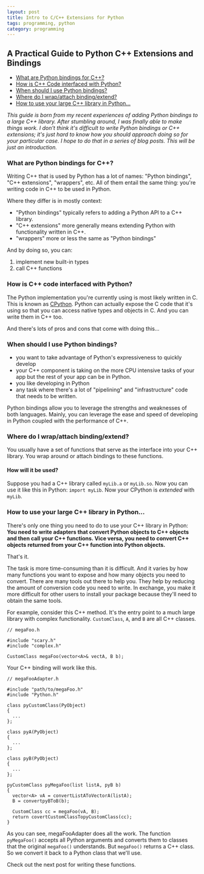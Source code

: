```yaml
---
layout: post
title: Intro to C/C++ Extensions for Python
tags: programming, python
category: programming
---
```


## A Practical Guide to Python C++ Extensions and Bindings

* [What are Python bindings for C++?](#what)
* [How is C++ Code interfaced with Python?](#how)
* [When should I use Python bindings?](#when)
* [Where do I wrap/attach binding/extend?](#where)
* [How to use your large C++ library in Python...](#main)

_This guide is born from my recent experiences of adding Python bindings to a large C++ library.
After stumbling around, I was finally able to make things work.
I don't think it's difficult to write Python bindings or  C++ extensions;
it's just hard to know how you should approach doing so for your particular case.
I hope to do that in a series of blog posts. This will be just an introduction._

<a id="what"></a>

### What are Python bindings for C++?

Writing C++ that is used by Python has a lot of names: "Python bindings", "C++ extensions", "wrappers", etc.
All of them entail the same thing: you're writing code in C++ to be used in Python.

Where they differ is in mostly context:

* "Python bindings" typically refers to adding a Python API to a C++ library.
* "C++ extensions" more generally means extending Python with functionality written in C++.
* "wrappers" more or less the same as "Python bindings"

And by doing so, you can:

1. implement new built-in types
2. call C++ functions

<a id="how"></a>

### How is C++ code interfaced with Python?

The Python implementation you're currently using is most likely written in C. This
is known as [CPython](#CPython). Python can actually expose the C code that it's using so that
you can access native types and objects in C. And you can write them in C++ too.

And there's lots of pros and cons that come with doing this...

<a id="when"></a>

### When should I use Python bindings?

* you want to take advantage of Python's expressiveness to quickly develop
* your C++ component is taking on the more CPU intensive tasks of your app but the rest of your app can be in Python.
* you like developing in Python
* any task where there's a lot of "pipelining" and "infrastructure" code that needs to be written.

Python bindings allow you to leverage the strengths and weaknesses of both languages.
Mainly, you can leverage the ease and speed of developing in Python coupled with the performance of C++.

<a id="where"></a>

### Where do I wrap/attach binding/extend?

You usually have a set of functions that serve as the interface into your C++ library. You wrap around or attach bindings to these functions.

#### How will it be used?

Suppose you had a C++ library called `myLib.a` or `myLib.so`.
Now you can use it like this in Python: `import myLib`.
Now your CPython is _extended_ with `myLib`.

<a id="main"></a>

### How to use your large C++ library in Python...

There's only one thing you need to do to use your C++ library in Python:
__You need to write adapters that convert Python objects to C++ objects and then call your C++ functions. Vice versa, you need to convert C++ objects returned from your C++ function into Python objects.__

That's it.

The task is more time-consuming than it is difficult. And it varies by how many functions you want to
expose and how many objects you need to convert. There are many tools out there to help you.
They help by reducing the amount of conversion code you need to write. In exchange, you make
it more difficult for other users to install your package because they'll need to obtain the same tools.

For example, consider this C++ method. It's the entry point to a much large library
with complex functionality. `CustomClass`, `A`, and `B` are all C++ classes.

```
// megaFoo.h

#include "scary.h"
#include "complex.h"

CustomClass megaFoo(vector<A>& vectA, B b);
```

Your C++ binding will work like this.

```
// megaFooAdapter.h

#include "path/to/megaFoo.h"
#include "Python.h"

class pyCustomClass(PyObject)
{
  ...
};

class pyA(PyObject)
{
  ...
};

class pyB(PyObject)
{
  ...
};

pyCustomClass pyMegaFoo(list listA, pyB b)
{
  vector<A> vA = convertListAToVectorA(listA);
  B = convertpyBToB(b);

  CustomClass cc = megaFoo(vA, B);
  return covertCustomClassTopyCustomClass(cc);
}
```

As you can see, megaFooAdapter does all the work. The function `pyMegaFoo()` accepts
all Python arguments and converts them to classes that the original `megaFoo()`
understands. But `megaFoo()` returns a C++ class. So we convert it back to a Python
class that we'll use.

Check out the next post for writing these functions.
